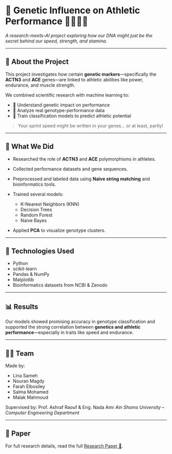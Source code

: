 # 🧬 Genetic Influence on Athletic Performance 🏃‍♀️🏋️‍♂️

*A research-meets-AI project exploring how our DNA might just be the secret behind our speed, strength, and stamina.*

---

## 🌟 About the Project

This project investigates how certain **genetic markers**—specifically the **ACTN3** and **ACE** genes—are linked to athletic abilities like power, endurance, and muscle strength.

We combined scientific research with machine learning to:

* 📖 Understand genetic impact on performance
* 🧪 Analyze real genotype-performance data
* 🤖 Train classification models to predict athletic potential

> Your sprint speed might be written in your genes... or at least, partly!

---

## 🧠 What We Did

* Researched the role of **ACTN3** and **ACE** polymorphisms in athletes.
* Collected performance datasets and gene sequences.
* Preprocessed and labeled data using **Naïve string matching** and bioinformatics tools.
* Trained several models:

  * K-Nearest Neighbors (KNN)
  * Decision Trees
  * Random Forest
  * Naive Bayes
* Applied **PCA** to visualize genotype clusters.

---

## 🔧 Technologies Used

* Python
* scikit-learn
* Pandas & NumPy
* Matplotlib
* Bioinformatics datasets from NCBI & Zenodo

---

## 📊 Results

Our models showed promising accuracy in genotype classification and supported the strong correlation between **genetics and athletic performance**—especially in traits like speed and endurance.

---

## 👩‍💻 Team

Made by:

* Lina Sameh
* Nouran Magdy
* Farah Elbosiley
* Salma Mohamed
* Malak Mahmoud

Supervised by:
Prof. Ashraf Raouf & Eng. Nada Amr
*Ain Shams University – Computer Engineering Department*

---

## 📝 Paper

For full research details, read the full [Research Paper 📄](link-to-research-pdf-or-file).
